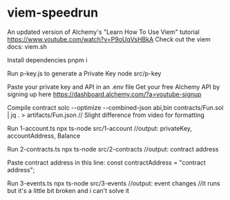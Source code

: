 # viem-speedrun
An updated version of Alchemy's "Learn How To Use Viem" tutorial
https://www.youtube.com/watch?v=P9oUqVsHBkA
Check out the viem docs: viem.sh

Install dependencies
pnpm i

Run p-key.js to generate a Private Key
node src/p-key

Paste your private key and API in an .env file
Get your free Alchemy API by signing up here https://dashboard.alchemy.com/?a=youtube-signup

Compile contract
solc --optimize --combined-json abi,bin contracts/Fun.sol | jq . > artifacts/Fun.json
// Slight difference from video for formatting 

Run 1-account.ts
npx ts-node src/1-account
//output: privateKey, accountAddress, Balance

Run 2-contracts.ts
npx ts-node src/2-contracts
//output: contract address

Paste contract address in this line:
const contractAddress = "contract address";

Run 3-events.ts
npx ts-node src/3-events
//output: event changes
//it runs but it's a little bit broken and i can't solve it

